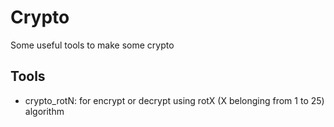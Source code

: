 # Crypto
Some useful tools to make some crypto

## Tools

* crypto_rotN: for encrypt or decrypt using rotX (X belonging from 1 to 25) algorithm
